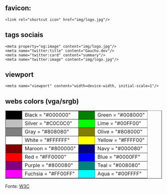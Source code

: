 ## favicon:
```
<link rel="shortcut icon" href="img/logo.jpg"/>
```

## tags sociais
```
<meta property="og:image" content="img/logo.jpg"/>
<meta name="twitter:title" content="Gaucho.dev"/>
<meta name="twitter:card" content="summary"/>
<meta name="twitter:image" content="img/logo.jpg"/>
```

## viewport
```
<meta name="viewport" content="width=device-width, initial-scale=1"/>
```

## webs colors (vga/srgb)
<table align=center width="100%" border=1>
	<tr>
		<td bgcolor=Black width=36></td><td>Black  = "#000000"</td>
		<td bgcolor=Green width=36></td><td>Green  = "#008000"</td>
	</tr>
	<tr>
		<td bgcolor=Silver></td><td>Silver = "#C0C0C0"</td>
		<td bgcolor=Lime></td><td>Lime   = "#00FF00"</td>
	</tr>
	<tr>
		<td bgcolor=Gray></td><td>Gray   = "#808080"</td>
		<td bgcolor=Olive></td><td>Olive  = "#808000"</td>
	</tr>
	<tr>
		<td bgcolor=White></td><td>White  = "#FFFFFF"</td>
		<td bgcolor=Yellow></td><td>Yellow = "#FFFF00"</td>
	</tr>
	<tr>
		<td bgcolor=Maroon></td><td>Maroon = "#800000"</td>
		<td bgcolor=Navy></td><td>Navy   = "#000080"</td>
	</tr>
	<tr>
		<td bgcolor=Red></td><td>Red    = "#FF0000"</td>
		<td bgcolor=Blue></td><td>Blue   = "#0000FF"</td>
	</tr>
	<tr>
		<td bgcolor=Purple></td><td>Purple = "#800080"</td>
		<td bgcolor=Teal></td><td>Teal   = "#008080"</td>
	</tr>
	<tr>
		<td bgcolor=Fuchsia></td><td>Fuchsia  = "#FF00FF"</td>
		<td bgcolor=Aqua></td><td bgcolor=>Aqua   = "#00FFFF"</td>
	</tr>
</table>

Fonte: [W3C](https://www.w3.org/TR/2018/SPSD-html32-20180315/#body)